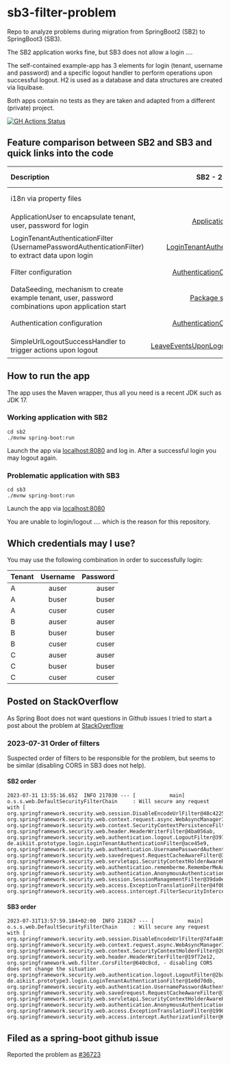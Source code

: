 # sb3-filter-problem
Repo to analyze problems during migration from SpringBoot2 (SB2) to SpringBoot3 (SB3).

The SB2 application works fine, but SB3 does not allow a login ....

The self-contained example-app has 3 elements for login (tenant, username and password) and a specific logout handler to perform operations upon successful logout.
H2 is used as a database and data structures are created via liquibase.

Both apps contain no tests as they are taken and adapted from a different (private) project.

[![GH Actions Status](https://github.com/ottlinger/sb3-filter-problem/workflows/JavaCI/badge.svg)](https://github.com/ottlinger/sb3-filter-problem/actions)

## Feature comparison between SB2 and SB3 and quick links into the code

| Description                                                                                         |                                                         SB2 - 2.7.14                                                          | SB3 - 3.2.0-M1                                                                                                                 | Status SB2  |   Status SB3   |
|:----------------------------------------------------------------------------------------------------|:-----------------------------------------------------------------------------------------------------------------------------:|:-------------------------------------------------------------------------------------------------------------------------------|:-----------:|:--------------:|
| i18n via property files                                                                             |                                                                                                                               |                                                                                                                                | 👍 working  |   👍 working   |
| ApplicationUser to encapsulate tenant, user, password for login                                     |                     [ApplicationUser](./sb2/src/main/java/de/aikiit/prototype/user/ApplicationUser.java)                      | [ApplicationUser](./sb3/src/main/java/de/aikiit/prototype3/user/ApplicationUser.java)                                          | 👍 working  |   👍 working   |
| LoginTenantAuthenticationFilter (UsernamePasswordAuthenticationFilter) to extract data upon login   |     [LoginTenantAuthenticationFilter](./sb2/src/main/java/de/aikiit/prototype/login/LoginTenantAuthenticationFilter.java)     | [LoginTenantAuthenticationFilter](./sb3/src/main/java/de/aikiit/prototype3/login/LoginTenantAuthenticationFilter.java)         | 👍 working  |   👍 working   |
| Filter configuration                                                                                |     [AuthenticationConfiguration](./sb2/src/main/java/de/aikiit/prototype/configuration/AuthenticationConfiguration.java)     | [Sb3CustomDsl](./sb3/src/main/java/de/aikiit/prototype3/configuration/Sb3CustomDsl.java)                                       | 👍 working  | 🔥 not working |
| DataSeeding, mechanism to create example tenant, user, password combinations upon application start |                 [Package seeding](./sb2/src/main/java/de/aikiit/prototype/seeding/BootstrapDataCreator.java)                  | [Package Seeding](./sb3/src/main/java/de/aikiit/prototype3/seeding/BootstrapDataCreator.java)                                  | 👍 working  |   👍 working   |
| Authentication configuration                                                                        |     [AuthenticationConfiguration](./sb2/src/main/java/de/aikiit/prototype/configuration/AuthenticationConfiguration.java)     | [AuthenticationConfiguration](./sb3/src/main/java/de/aikiit/prototype3/configuration/AuthenticationConfiguration.java)         | 👍 working  | 🔥 not working |
| SimpleUrlLogoutSuccessHandler to trigger actions upon logout                                        | [LeaveEventsUponLogoutSuccessHandler](./sb2/src/main/java/de/aikiit/prototype/login/LeaveEventsUponLogoutSuccessHandler.java) | [LeaveEventsUponLogoutSuccessHandler](./sb3/src/main/java/de/aikiit/prototype3/login/LeaveEventsUponLogoutSuccessHandler.java) | 👍 working  | 🔥 not working |

## How to run the app

The app uses the Maven wrapper, thus all you need is a recent JDK such as JDK 17.

### Working application with SB2

```
cd sb2
./mvnw spring-boot:run
```
Launch the app via [localhost:8080](http://localhost:8080)
and log in.
After a successful login you may logout again.

### Problematic application with SB3

```
cd sb3
./mvnw spring-boot:run
```
Launch the app via [localhost:8080](http://localhost:8080)

You are unable to login/logout .... which is the reason for this repository.

## Which credentials may I use?

You may use the following combination in order to successfully login:

| Tenant | Username | Password |
|:-------|:--------:|---------:|
| A      |  auser   |    auser |
| A      |  buser   |    buser |
| A      |  cuser   |    cuser |
| B      |  auser   |    auser |
| B      |  buser   |    buser |
| B      |  cuser   |    cuser |
| C      |  auser   |    auser |
| C      |  buser   |    buser |
| C      |  cuser   |    cuser |

## Posted on StackOverflow

As Spring Boot does not want questions in Github issues I tried to start a post about the problem at [StackOverflow](https://stackoverflow.com/questions/76799484/usernamepasswordauthenticationfilter-and-simpleurllogoutsuccesshandler-not-worki)

### 2023-07-31 Order of filters

Suspected order of filters to be responsible for the problem, but seems to be similar (disabling CORS in SB3 does not help).

#### SB2 order

```
2023-07-31 13:55:16.652  INFO 217030 --- [           main] o.s.s.web.DefaultSecurityFilterChain     : Will secure any request with [
org.springframework.security.web.session.DisableEncodeUrlFilter@48c42253,
org.springframework.security.web.context.request.async.WebAsyncManagerIntegrationFilter@32647dde,
org.springframework.security.web.context.SecurityContextPersistenceFilter@2af5eab6,
org.springframework.security.web.header.HeaderWriterFilter@4ba056ab,
org.springframework.security.web.authentication.logout.LogoutFilter@397fced4,
de.aikiit.prototype.login.LoginTenantAuthenticationFilter@ace45e9,
org.springframework.security.web.authentication.UsernamePasswordAuthenticationFilter@62df1f0e,
org.springframework.security.web.savedrequest.RequestCacheAwareFilter@3d1254b9,
org.springframework.security.web.servletapi.SecurityContextHolderAwareRequestFilter@75c2a35,
org.springframework.security.web.authentication.rememberme.RememberMeAuthenticationFilter@605790e5,
org.springframework.security.web.authentication.AnonymousAuthenticationFilter@5c943847,
org.springframework.security.web.session.SessionManagementFilter@39da0e47,
org.springframework.security.web.access.ExceptionTranslationFilter@4f0b02a3,
org.springframework.security.web.access.intercept.FilterSecurityInterceptor@64a0a1c6]
```
#### SB3 order

```
2023-07-31T13:57:59.184+02:00  INFO 218267 --- [           main] o.s.s.web.DefaultSecurityFilterChain     : Will secure any request with [
org.springframework.security.web.session.DisableEncodeUrlFilter@74fa4891,
org.springframework.security.web.context.request.async.WebAsyncManagerIntegrationFilter@28245839,
org.springframework.security.web.context.SecurityContextHolderFilter@207bf6d8,
org.springframework.security.web.header.HeaderWriterFilter@19f72e12,
org.springframework.web.filter.CorsFilter@640c8cd, - disabling CORS does not change the situation
org.springframework.security.web.authentication.logout.LogoutFilter@2ba7828b,
de.aikiit.prototype3.login.LoginTenantAuthenticationFilter@1e0d70db,
org.springframework.security.web.authentication.UsernamePasswordAuthenticationFilter@1377b7bf,
org.springframework.security.web.savedrequest.RequestCacheAwareFilter@3dcc59f5,
org.springframework.security.web.servletapi.SecurityContextHolderAwareRequestFilter@16b1dee7, org.springframework.security.web.authentication.AnonymousAuthenticationFilter@38950d4b,
org.springframework.security.web.access.ExceptionTranslationFilter@1990afa2,
org.springframework.security.web.access.intercept.AuthorizationFilter@662754bb]
```
## Filed as a spring-boot github issue 

Reported the problem as [#36723](https://github.com/spring-projects/spring-boot/issues/36723)
